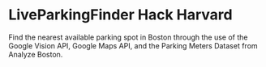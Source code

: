 # LiveParkingFinder Hack Harvard
Find the nearest available parking spot in Boston through the use of the Google Vision API, Google Maps API, and the Parking Meters Dataset from Analyze Boston.


